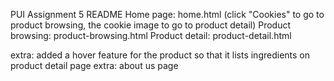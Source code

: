 PUI Assignment 5 README
Home page: home.html (click "Cookies" to go to product browsing, the cookie image to go to product detail)
Product browsing: product-browsing.html
Product detail: product-detail.html

extra: added a hover feature for the product so that it lists ingredients on product detail page
extra: about us page